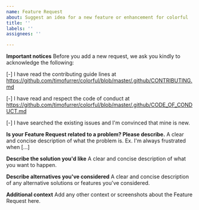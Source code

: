 ```yaml
---
name: Feature Request
about: Suggest an idea for a new feature or enhancement for colorful
title: ''
labels: ''
assignees: ''

---
```


**Important notices**
Before you add a new request, we ask you kindly to acknowledge the following:

[-] I have read the contributing guide lines at https://github.com/timofurrer/colorful/blob/master/.github/CONTRIBUTING.md

[-] I have read and respect the code of conduct at https://github.com/timofurrer/colorful/blob/master/.github/CODE_OF_CONDUCT.md

[-] I have searched the existing issues and I'm convinced that mine is new.

**Is your Feature Request related to a problem? Please describe.**
A clear and concise description of what the problem is. Ex. I'm always frustrated when [...]

**Describe the solution you'd like**
A clear and concise description of what you want to happen.

**Describe alternatives you've considered**
A clear and concise description of any alternative solutions or features you've considered.

**Additional context**
Add any other context or screenshots about the Feature Request here.
